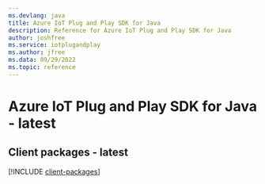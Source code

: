 ```yaml
---
ms.devlang: java
title: Azure IoT Plug and Play SDK for Java
description: Reference for Azure IoT Plug and Play SDK for Java
author: joshfree
ms.service: iotplugandplay
ms.author: jfree
ms.data: 09/29/2022
ms.topic: reference
---
```

# Azure IoT Plug and Play SDK for Java - latest

## Client packages - latest
[!INCLUDE [client-packages](iot-plug-and-play-client-index.md)]
